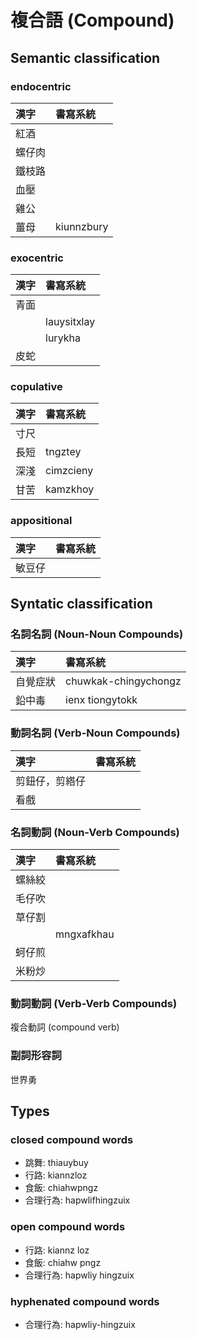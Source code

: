 # 複合語 (Compound)

## Semantic classification

### endocentric

| 漢字 | 書寫系統 |
| :--- | :--- |
| 紅酒 ||
| 螺仔肉 ||
| 鐵枝路 ||
| 血壓 ||
| 雞公 ||
| 薑母 | kiunnzbury |

### exocentric

| 漢字 | 書寫系統 |
| :--- | :--- |
| 青面 ||
|| lauysitxlay |
|| lurykha |
| 皮蛇 ||

### copulative

| 漢字 | 書寫系統 |
| :--- | :--- |
| 寸尺 ||
| 長短 | tngztey |
| 深淺 | cimzcieny |
| 甘苦 | kamzkhoy |

### appositional

| 漢字 | 書寫系統 |
| :--- | :--- |
| 敏豆仔 ||

## Syntatic classification

### 名詞名詞 (Noun-Noun Compounds)

| 漢字 | 書寫系統 |
| :--- | :--- |
| 自覺症狀 | chuwkak-chingychongz |
| 鉛中毒 | ienx tiongytokk |

### 動詞名詞 (Verb-Noun Compounds)

| 漢字 | 書寫系統 |
| :--- | :--- |
| 剪鈕仔，剪綹仔 ||
| 看戲 ||

### 名詞動詞 (Noun-Verb Compounds)

| 漢字 | 書寫系統 |
| :--- | :--- |
| 螺絲絞 ||
| 毛仔吹 ||
| 草仔割 ||
|| mngxafkhau |
| 蚵仔煎 ||
| 米粉炒 ||

### 動詞動詞 (Verb-Verb Compounds)

複合動詞 (compound verb)

### 副詞形容詞

世界勇

## Types

### closed compound words

* 跳舞: thiauybuy
* 行路: kiannzloz
* 食飯: chiahwpngz
* 合理行為: hapwlifhingzuix

### open compound words

* 行路: kiannz loz
* 食飯: chiahw pngz
* 合理行為: hapwliy hingzuix

### hyphenated compound words

* 合理行為: hapwliy-hingzuix
